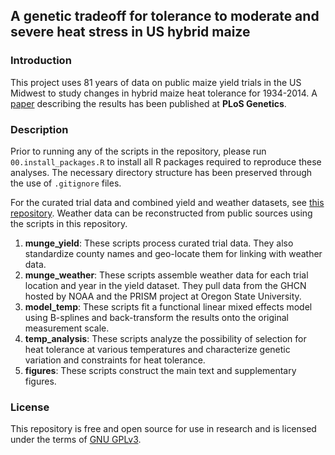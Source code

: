 ## A genetic tradeoff for tolerance to moderate and severe heat stress in US hybrid maize

### Introduction

This project uses 81 years of data on public maize yield trials in the US Midwest to study changes in hybrid maize heat tolerance for 1934-2014. A [paper](https://doi.org/10.1371/journal.pgen.1010799) describing the results has been published at **PLoS Genetics**.

### Description

Prior to running any of the scripts in the repository, please run `00.install_packages.R` to install all R packages required to reproduce these analyses. The necessary directory structure has been preserved through the use of `.gitignore` files.

For the curated trial data and combined yield and weather datasets, see [this repository](https://doi.org/10.25380/iastate.21965093). Weather data can be reconstructed from public sources using the scripts in this repository.

1. **munge_yield**: These scripts process curated trial data. They also standardize county names and geo-locate them for linking with weather data.
2. **munge_weather**: These scripts assemble weather data for each trial location and year in the yield dataset. They pull data from the GHCN hosted by NOAA and the PRISM project at Oregon State University.
3. **model_temp**: These scripts fit a functional linear mixed effects model using B-splines and back-transform the results onto the original measurement scale.
4. **temp_analysis**: These scripts analyze the possibility of selection for heat tolerance at various temperatures and characterize genetic variation and constraints for heat tolerance.
5. **figures**: These scripts construct the main text and supplementary figures.

### License

This repository is free and open source for use in research and is licensed under the terms of [GNU GPLv3](https://choosealicense.com/licenses/gpl-3.0/#).
